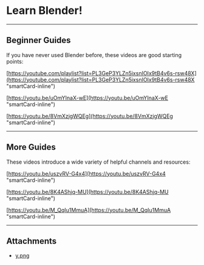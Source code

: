 # Learn Blender!

---

## **Beginner Guides**

If you have never used Blender before, these videos are good starting points:

[https://youtube.com/playlist?list=PL3GeP3YLZn5ixsnIOIx9tB4v6s-rsw48X](https://youtube.com/playlist?list=PL3GeP3YLZn5ixsnIOIx9tB4v6s-rsw48X "smartCard-inline")

[https://youtu.be/uOmYInaX-wE](https://youtu.be/uOmYInaX-wE "smartCard-inline")

[https://youtu.be/8VmXzjgWQEg](https://youtu.be/8VmXzjgWQEg "smartCard-inline")

---

## **More Guides**

These videos introduce a wide variety of helpful channels and resources:

[https://youtu.be/uszvRV-G4x4](https://youtu.be/uszvRV-G4x4 "smartCard-inline")

[https://youtu.be/8K4AShjq-MU](https://youtu.be/8K4AShjq-MU "smartCard-inline")

[https://youtu.be/M_QqIu1MmuA](https://youtu.be/M_QqIu1MmuA "smartCard-inline")

---

## Attachments

- [y.png](https://trello.com/1/cards/61d3c166c11cdd30b7563254/attachments/61d3c409890d237422651c1c/download/y.png)
